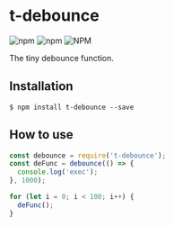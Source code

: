 # t-debounce

![npm](https://img.shields.io/npm/v/t-debounce)
![npm](https://img.shields.io/npm/dt/t-debounce)
![NPM](https://img.shields.io/npm/l/t-debounce)

The tiny debounce function.

## Installation

```shell script
$ npm install t-debounce --save
```

## How to use

```js
const debounce = require('t-debounce');
const deFunc = debounce(() => {
  console.log('exec');
}, 1000);

for (let i = 0; i < 100; i++) {
  deFunc();
}
```
